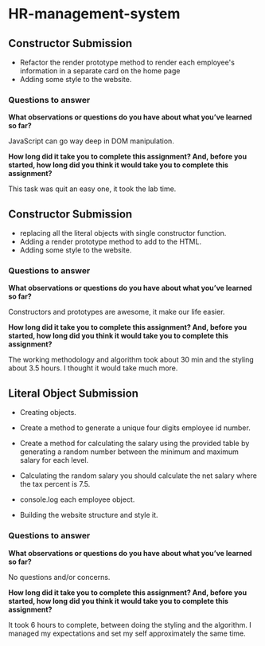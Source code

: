 # HR-management-system

## Constructor Submission 

- Refactor the render prototype method to render each employee's information in a separate card on the home page
- Adding some style to the website.

### Questions to answer

**What observations or questions do you have about what you’ve learned so far?**

JavaScript can go way deep in DOM manipulation.

**How long did it take you to complete this assignment? And, before you started, how long did you think it would take you to complete this assignment?**

This task was quit an easy one, it took the lab time.


## Constructor Submission 

- replacing all the literal objects with single constructor function.
- Adding a render prototype method to add to the HTML.
- Adding some style to the website.

### Questions to answer

**What observations or questions do you have about what you’ve learned so far?**

Constructors and prototypes are awesome, it make our life easier.

**How long did it take you to complete this assignment? And, before you started, how long did you think it would take you to complete this assignment?**

The working methodology and algorithm took about 30 min and the styling about 3.5 hours. I thought it would take much more.
 

## Literal Object Submission 

- Creating objects.

- Create a method to generate a unique four digits employee id number.

- Create a method for calculating the salary using the provided table by generating a random number between the minimum and maximum salary for each level.

- Calculating the random salary you should calculate the net salary where the tax percent is 7.5.

- console.log each employee object.

- Building the website structure and style it.

### Questions to answer

**What observations or questions do you have about what you’ve learned so far?**

No questions and/or concerns.

**How long did it take you to complete this assignment? And, before you started, how long did you think it would take you to complete this assignment?**

It took 6 hours to complete, between doing the styling and the algorithm. I managed my expectations and set my self approximately the same time.